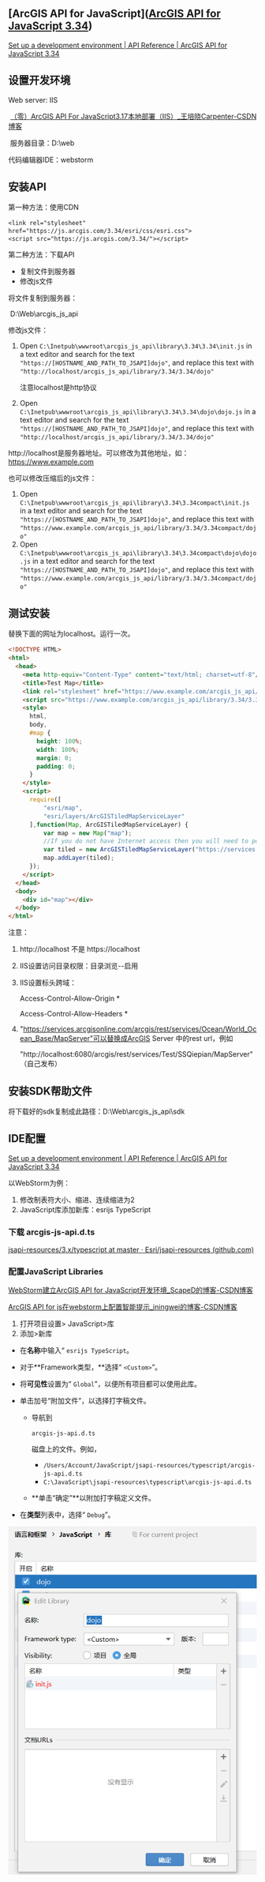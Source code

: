 ## [ArcGIS API for JavaScript]([ArcGIS API for JavaScript 3.34](https://developers.arcgis.com/javascript/3/))

[Set up a development environment | API Reference | ArcGIS API for JavaScript 3.34](https://developers.arcgis.com/javascript/3/jsapi/api_devenv.html)

## 设置开发环境

Web server:	IIS

​	[（零）ArcGIS API For JavaScript3.17本地部署（IIS）_王培晓Carpenter-CSDN博客](https://blog.csdn.net/LoveCarpenter/article/details/52169705)

​	服务器目录：D:\web

代码编辑器IDE：webstorm

## 安装API

第一种方法：使用CDN

```
<link rel="stylesheet" href="https://js.arcgis.com/3.34/esri/css/esri.css">
<script src="https://js.arcgis.com/3.34/"></script>
```

第二种方法：下载API

+ 复制文件到服务器
+ 修改js文件

将文件复制到服务器：

​		D:\Web\arcgis_js_api

修改js文件：

1. Open `C:\Inetpub\wwwroot\arcgis_js_api\library\3.34\3.34\init.js` in a text editor and search for the text `"https://[HOSTNAME_AND_PATH_TO_JSAPI]dojo"`, and replace this text with `"http://localhost/arcgis_js_api/library/3.34/3.34/dojo"`

   注意localhost是http协议

2. Open `C:\Inetpub\wwwroot\arcgis_js_api\library\3.34\3.34\dojo\dojo.js` in a text editor and search for the text `"https://[HOSTNAME_AND_PATH_TO_JSAPI]dojo"`, and replace this text with `"http://localhost/arcgis_js_api/library/3.34/3.34/dojo"`

http://localhost是服务器地址。可以修改为其他地址，如：https://www.example.com

也可以修改压缩后的js文件：

1. Open `C:\Inetpub\wwwroot\arcgis_js_api\library\3.34\3.34compact\init.js` in a text editor and search for the text `"https://[HOSTNAME_AND_PATH_TO_JSAPI]dojo"`, and replace this text with `"https://www.example.com/arcgis_js_api/library/3.34/3.34compact/dojo"`
2. Open `C:\Inetpub\wwwroot\arcgis_js_api\library\3.34\3.34compact\dojo\dojo.js` in a text editor and search for the text `"https://[HOSTNAME_AND_PATH_TO_JSAPI]dojo"`, and replace this text with `"https://www.example.com/arcgis_js_api/library/3.34/3.34compact/dojo"`

## 测试安装

替换下面的网址为localhost。运行一次。

```html
<!DOCTYPE HTML>
<html>
  <head>
    <meta http-equiv="Content-Type" content="text/html; charset=utf-8"/>
    <title>Test Map</title>
    <link rel="stylesheet" href="https://www.example.com/arcgis_js_api/library/3.34/3.34/esri/css/esri.css" />
    <script src="https://www.example.com/arcgis_js_api/library/3.34/3.34/init.js"></script>
    <style>
      html,
      body,
      #map {
        height: 100%;
        width: 100%;
        margin: 0;
        padding: 0;
      }
    </style>
    <script>
      require([
          "esri/map",
          "esri/layers/ArcGISTiledMapServiceLayer"
      ],function(Map, ArcGISTiledMapServiceLayer) {
          var map = new Map("map");
          //If you do not have Internet access then you will need to point this url to your own locally accessible tiled service.
          var tiled = new ArcGISTiledMapServiceLayer("https://services.arcgisonline.com/arcgis/rest/services/Ocean/World_Ocean_Base/MapServer");
          map.addLayer(tiled);
      });
    </script>
  </head>
  <body>
    <div id="map"></div>
  </body>
</html>
```

注意：

1. http://localhost  不是 https://localhost

2. IIS设置访问目录权限：目录浏览--启用

3. IIS设置标头跨域：

   Access-Control-Allow-Origin  *

   Access-Control-Allow-Headers  *

3. "https://services.arcgisonline.com/arcgis/rest/services/Ocean/World_Ocean_Base/MapServer"可以替换成ArcGIS Server 中的rest url，例如

   "http://localhost:6080/arcgis/rest/services/Test/SSQiepian/MapServer"（自己发布）

## 安装SDK帮助文件

将下载好的sdk复制成此路径：D:\Web\arcgis_js_api\sdk

## IDE配置

[Set up a development environment | API Reference | ArcGIS API for JavaScript 3.34](https://developers.arcgis.com/javascript/3/jsapi/api_devenv.html)

以WebStorm为例：

1. 修改制表符大小、缩进、连续缩进为2
2. JavaScript库添加新库：esrijs TypeScript

### 下载 arcgis-js-api.d.ts 

[jsapi-resources/3.x/typescript at master · Esri/jsapi-resources (github.com)](https://github.com/Esri/jsapi-resources/tree/master/3.x/typescript)

### 配置JavaScript Libraries

 [WebStorm建立ArcGIS API for JavaScript开发环境_ScapeD的博客-CSDN博客](https://blog.csdn.net/ScapeD/article/details/80990547)

[ArcGIS API for js在webstorm上配置智能提示_iningwei的博客-CSDN博客](https://blog.csdn.net/iningwei/article/details/83246067)

1. 打开项目设置> JavaScript>库
2. 添加>新库

- 在**名称**中输入“ `esrijs TypeScript`。

- 对于**Framework类型，**选择“ `<Custom>`”。

- 将**可见性**设置为“ `Global`”，以便所有项目都可以使用此库。

- 单击加号“附加文件”，以选择打字稿文件。

  - 导航到

    ```
    arcgis-js-api.d.ts
    ```

    磁盘上的文件。例如，

    - `/Users/Account/JavaScript/jsapi-resources/typescript/arcgis-js-api.d.ts`
    - `C:\JavaScript\jsapi-resources\typescript\arcgis-js-api.d.ts`

  - **单击“确定”**以附加打字稿定义文件。

- 在**类型**列表中，选择“ `Debug`”。

 
 
![](./assets/ArcGIS_API_for_JavaScript/image-20210107210436189.png)
